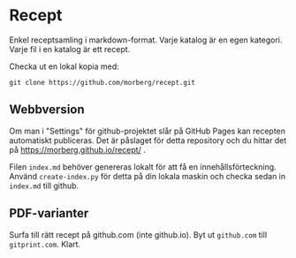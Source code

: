 # Recept
Enkel receptsamling i markdown-format. Varje katalog är en egen kategori. Varje fil i en katalog är ett recept.

Checka ut en lokal kopia med:

    git clone https://github.com/morberg/recept.git

## Webbversion
Om man i "Settings" för github-projektet slår på GitHub Pages kan recepten automatiskt publiceras.
Det är påslaget för detta repository  och du hittar det på https://morberg.github.io/recept/ .

Filen `index.md` behöver genereras lokalt för att få en innehållsförteckning.
Använd `create-index.py` för detta på din lokala maskin och checka sedan in `index.md` till github.

## PDF-varianter
Surfa till rätt recept på github.com (inte github.io). Byt ut `github.com` till `gitprint.com`. Klart.
